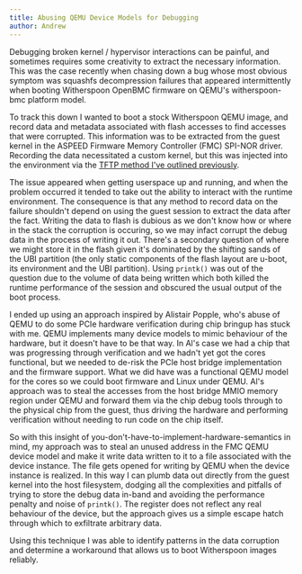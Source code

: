 ```yaml
---
title: Abusing QEMU Device Models for Debugging
author: Andrew
---
```


Debugging broken kernel / hypervisor interactions can be painful, and sometimes
requires some creativity to extract the necessary information. This was the
case recently when chasing down a bug whose most obvious symptom was squashfs
decompression failures that appeared intermittently when booting Witherspoon
OpenBMC firmware on QEMU's witherspoon-bmc platform model.

To track this down I wanted to boot a stock Witherspoon QEMU image, and record
data and metadata associated with flash accesses to find accesses that were
corrupted. This information was to be extracted from the guest kernel in the
ASPEED Firmware Memory Controller (FMC) SPI-NOR driver. Recording the data
necessitated a custom kernel, but this was injected into the environment via
the [TFTP method I've outlined
previously](/notes/2019/08/29/testing-openbmc-kernels-with-qemu.html).

The issue appeared when getting userspace up and running, and when the problem
occurred it tended to take out the ability to interact with the runtime
environment. The consequence is that any method to record data on the failure
shouldn't depend on using the guest session to extract the data after the fact.
Writing the data to flash is dubious as we don't know how or where in the stack
the corruption is occuring, so we may infact corrupt the debug data in the
process of writing it out. There's a secondary question of where we might store
it in the flash given it's dominated by the shifting sands of the UBI partition
(the only static components of the flash layout are u-boot, its environment and
the UBI partition). Using `printk()` was out of the question due to the volume
of data being written which both killed the runtime performance of the session
and obscured the usual output of the boot process.

I ended up using an approach inspired by Alistair Popple, who's abuse of QEMU
to do some PCIe hardware verification during chip bringup has stuck with me.
QEMU implements many device models to mimic behaviour of the hardware, but it
doesn't have to be that way. In Al's case we had a chip that was progressing
through verification and we hadn't yet got the cores functional, but we needed
to de-risk the PCIe host bridge implementation and the firmware support. What
we did have was a functional QEMU model for the cores so we could boot
firmware and Linux under QEMU. Al's approach was to steal the accesses from the
host bridge MMIO memory region under QEMU and forward them via the chip debug
tools through to the physical chip from the guest, thus driving the hardware
and performing verification without needing to run code on the chip itself.

So with this insight of you-don't-have-to-implement-hardware-semantics in mind,
my approach was to steal an unused address in the FMC QEMU device model and
make it write data written to it to a file associated with the device instance.
The file gets opened for writing by QEMU when the device instance is realized.
In this way I can plumb data out directly from the guest kernel into the host
filesystem, dodging all the complexities and pitfalls of trying to store the
debug data in-band and avoiding the performance penalty and noise of
`printk()`. The register does not reflect any real behaviour of the device, but
the approach gives us a simple escape hatch through which to exfiltrate
arbitrary data.

Using this technique I was able to identify patterns in the data corruption and
determine a workaround that allows us to boot Witherspoon images reliably.
